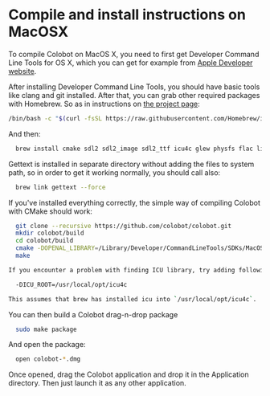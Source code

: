 # Compile and install instructions on MacOSX

To compile Colobot on MacOS X, you need to first get Developer Command Line Tools for OS X, which you can get for example from [Apple Developer website](https://developer.apple.com/xcode/downloads/).

After installing Developer Command Line Tools, you should have basic tools like clang and git installed. After that, you can grab other required packages with Homebrew. So as in instructions on [the project page](http://brew.sh/):
```bash
/bin/bash -c "$(curl -fsSL https://raw.githubusercontent.com/Homebrew/install/HEAD/install.sh)"
```
And then:
```bash
  brew install cmake sdl2 sdl2_image sdl2_ttf icu4c glew physfs flac libsndfile libvorbis vorbis-tools gettext libicns librsvg wget xmlstarlet
```
Gettext is installed in separate directory without adding the files to system path, so in order to get it working normally, you should call also:
```bash
  brew link gettext --force
```

If you've installed everything correctly, the simple way of compiling Colobot with CMake should work:
```bash
  git clone --recursive https://github.com/colobot/colobot.git
  mkdir colobot/build
  cd colobot/build
  cmake -DOPENAL_LIBRARY=/Library/Developer/CommandLineTools/SDKs/MacOSX.sdk/System/Library/Frameworks/OpenAL.framework/OpenAL.tbd ../
  make

If you encounter a problem with finding ICU library, try adding following argument to cmake call:

  -DICU_ROOT=/usr/local/opt/icu4c

This assumes that brew has installed icu into `/usr/local/opt/icu4c`.
```

You can then build a Colobot drag-n-drop package
```bash
  sudo make package
```
And open the package:
```bash
  open colobot-*.dmg
```
Once opened, drag the Colobot application and drop it in the Application directory. Then just launch it as any other application.
